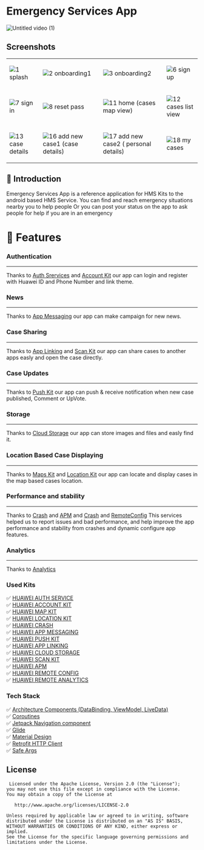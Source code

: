 # Emergency Services App

![Untitled video (1)](https://user-images.githubusercontent.com/33801510/202693151-e9c20239-2956-427b-ae7e-517202e66417.gif)

## Screenshots

<table>
<tr>
<td>

![1 splash](https://user-images.githubusercontent.com/33801510/202693947-6665e367-3c64-4b76-88ff-728709d014d2.png)

<td>

![2 onboarding1](https://user-images.githubusercontent.com/33801510/202693953-2e497b54-acca-4867-89f4-8a944fb794d3.png)

<td>

![3 onboarding2](https://user-images.githubusercontent.com/33801510/202693934-1e37cc74-9d03-4508-bd99-d3162f1111da.png)

<td>

![6 sign up](https://user-images.githubusercontent.com/33801510/202694060-d51b5ed9-602a-45b7-8429-93e52c2d1337.png)

<tr>
<td>

![7 sign in](https://user-images.githubusercontent.com/33801510/202694062-1c6ba8b2-ba47-4206-8c55-b062a913ea6f.png)

<td>

![8 reset pass](https://user-images.githubusercontent.com/33801510/202694064-b1253cf8-8ed0-4c4e-b783-807e7b411761.png)

<td>

![11 home (cases map view)](https://user-images.githubusercontent.com/33801510/202694333-53537492-cf07-4526-ab58-8dc754558671.png)

<td>

![12 cases list view](https://user-images.githubusercontent.com/33801510/202694338-e660903b-b5a5-42b6-91c5-c4fd6249e620.png)


<tr>
<td>

![13 case details](https://user-images.githubusercontent.com/33801510/202694368-f2bfebb0-5b75-4f0b-a68c-3f9ab58de034.png)

<td>

![16 add new case1 (case details)](https://user-images.githubusercontent.com/33801510/202694385-1678458b-134f-440c-867a-739689e2804e.png)

<td>

![17 add new case2 ( personal details)](https://user-images.githubusercontent.com/33801510/202694391-89c82a7f-9b77-4726-b6ed-440b3e091bd4.png)

<td>

![18 my cases](https://user-images.githubusercontent.com/33801510/202694396-ac2ea7d4-e269-46e3-bcfd-c57fe71aaa47.png)

</table>

## 📔 Introduction

Emergency Services App is a reference application for HMS Kits to the android based HMS
Service. You can find and reach emergency situations nearby you to help people
Or you can post your status on the app to ask people for help if you are in an emergency


# 📱 Features

### Authentication
-----
Thanks to [Auth Srervices](https://developer.huawei.com/consumer/en/doc/development/AppGallery-connect-Guides/agc-auth-android-process-0000001324833521) and [Account Kit](https://developer.huawei.com/consumer/en/doc/development/HMSCore-Guides/introduction-0000001050048870)
our app can login and register with Huawei ID and Phone Number and link theme.


### News
-----
Thanks to [App Messaging](https://developer.huawei.com/consumer/en/doc/development/AppGallery-connect-Guides/agc-appmessage-getstarted-android-0000001072532718)
our app can make campaign for new news.


### Case Sharing
-----
Thanks to [App Linking](https://developer.huawei.com/consumer/en/doc/development/AppGallery-connect-Guides/agc-applinking-view-0000001370063721) and [Scan Kit](https://developer.huawei.com/consumer/en/doc/development/HMSCore-Guides/service-introduction-0000001050041994)
our app can share cases to another apps easly and open the case directly.


### Case Updates
-----
Thanks to [Push Kit](https://developer.huawei.com/consumer/en/doc/development/HMSCore-Guides/service-introduction-0000001050040060)
our app can push & receive notification when new case published, Comment or UpVote.


### Storage
-----
Thanks to [Cloud Storage](https://developer.huawei.com/consumer/en/doc/development/AppGallery-connect-Guides/agc-cloudstorage-introduction-0000001054847259)
our app can store images and files and easly find it.


### Location Based Case Displaying
-----
Thanks to [Maps Kit](https://developer.huawei.com/consumer/en/doc/development/HMSCore-Guides/android-sdk-introduction-0000001061991291) and [Location Kit](https://developer.huawei.com/consumer/en/doc/development/HMSCore-Guides/introduction-0000001050706106)
our app can locate and display cases in the map based cases location.


### Performance and stability
-----
Thanks to [Crash](https://developer.huawei.com/consumer/en/doc/development/AppGallery-connect-Guides/agc-crash-introduction-0000001055732708) and [APM](https://developer.huawei.com/consumer/en/doc/development/AppGallery-connect-Guides/agc-apm-introduction-0000001052247254) and [Crash](https://developer.huawei.com/consumer/en/doc/development/AppGallery-connect-Guides/agc-crash-introduction-0000001055732708) and [RemoteConfig](https://developer.huawei.com/consumer/en/doc/development/AppGallery-connect-Guides/agc-remoteconfig-introduction-0000001055149778)
This services helped us to report issues and bad performance, and help improve the app performance and stability from crashes and dynamic configure app features.


### Analytics
-----
Thanks to [Analytics](https://developer.huawei.com/consumer/en/hms/huawei-analyticskit/) 

### Used Kits

✅ [HUAWEI AUTH SERVICE](https://developer.huawei.com/consumer/en/agconnect/auth-service/) \
✅ [HUAWEI ACCOUNT KIT](https://developer.huawei.com/consumer/en/hms/huawei-accountkit/) \
✅ [HUAWEI MAP KIT](https://developer.huawei.com/consumer/en/hms/huawei-MapKit/) \
✅ [HUAWEI LOCATION KIT](https://developer.huawei.com/consumer/en/hms/huawei-locationkit/) \
✅ [HUAWEI CRASH](https://developer.huawei.com/consumer/en/agconnect/crash/) \
✅ [HUAWEI APP MESSAGING](https://developer.huawei.com/consumer/en/agconnect/app-messaging/) \
✅ [HUAWEI PUSH KIT](https://developer.huawei.com/consumer/en/hms/huawei-pushkit/) \
✅ [HUAWEI APP LINKING](https://developer.huawei.com/consumer/en/agconnect/App-linking/) \
✅ [HUAWEI CLOUD STORAGE](https://developer.huawei.com/consumer/en/agconnect/cloud-storage/) \
✅ [HUAWEI SCAN KIT](https://developer.huawei.com/consumer/en/hms/huawei-scankit/) \
✅ [HUAWEI APM](https://developer.huawei.com/consumer/en/agconnect/apm/) \
✅ [HUAWEI REMOTE CONFIG](https://developer.huawei.com/consumer/en/agconnect/remote-configuration/) \
✅ [HUAWEI REMOTE ANALYTICS](https://developer.huawei.com/consumer/en/hms/huawei-analyticskit/) 


### Tech Stack

✅ [Architecture Components (DataBinding, ViewModel, LiveData)](https://developer.android.com/topic/libraries/architecture/viewmodel)     \
✅ [Coroutines](https://developer.android.com/kotlin/coroutines)     \
✅ [Jetpack Navigation component](https://developer.android.com/guide/navigation)     \
✅ [Glide](https://github.com/bumptech/glide)     \
✅ [Material Design](https://material.io/develop/android)  \
✅ [Retrofit HTTP Client](https://square.github.io/retrofit/)  \
✅ [Safe Args](https://developer.android.com/guide/navigation/navigation-pass-data)


## License

     Licensed under the Apache License, Version 2.0 (the "License");
    you may not use this file except in compliance with the License.
    You may obtain a copy of the License at

       http://www.apache.org/licenses/LICENSE-2.0

    Unless required by applicable law or agreed to in writing, software
    distributed under the License is distributed on an "AS IS" BASIS,
    WITHOUT WARRANTIES OR CONDITIONS OF ANY KIND, either express or implied.
    See the License for the specific language governing permissions and
    limitations under the License.
